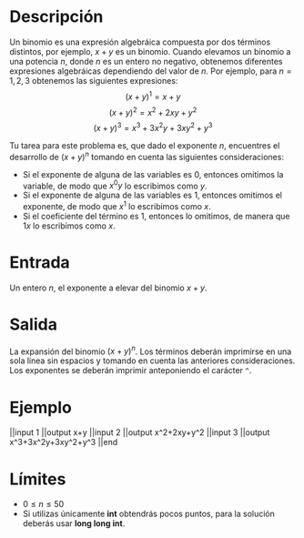 ﻿# Descripción

Un binomio es una expresión algebráica compuesta por dos términos distintos, por ejemplo, $x+y$ es un binomio. Cuando elevamos un binomio a una potencia $n$, donde $n$ es un entero no negativo, obtenemos diferentes expresiones algebráicas dependiendo del valor de $n$. Por ejemplo, para $n=1,2,3$ obtenemos las siguientes expresiones: $$(x+y)^1=x+y$$ $$(x+y)^2=x^2+2xy+y^2$$ $$(x+y)^3=x^3+3x^2y+3xy^2+y^3$$

Tu tarea para este problema es, que dado el exponente $n$, encuentres el desarrollo de $(x+y)^n$ tomando en cuenta las siguientes consideraciones:

- Si el exponente de alguna de las variables es $0$, entonces omitimos la variable, de modo que $x^0y$ lo escribimos como $y$.
- Si el exponente de alguna de las variables es $1$, entonces omitimos el exponente, de modo que $x^1$ lo escribimos como $x$.
- Si el coeficiente del término es $1$, entonces lo omitimos, de manera que $1x$ lo escribimos como $x$.

# Entrada

Un entero $n$, el exponente a elevar del binomio $x+y$.

# Salida

La expansión del binomio $(x+y)^n$. Los términos deberán imprimirse en una sola línea sin espacios y tomando en cuenta las anteriores consideraciones. Los exponentes se deberán imprimir anteponiendo el carácter `^`.

# Ejemplo

||input
1
||output
x+y
||input
2
||output
x^2+2xy+y^2
||input
3
||output
x^3+3x^2y+3xy^2+y^3
||end

# Límites

- $0 \leq n \leq 50$
- Si utilizas únicamente **int** obtendrás pocos puntos, para la solución deberás usar **long long int**.
